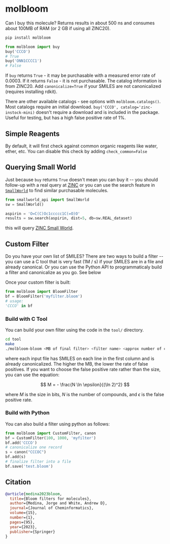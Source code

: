 # molbloom

Can I buy this molecule? Returns results in about 500 ns and consumes about 100MB of RAM (or 2 GB if using all ZINC20).

```sh
pip install molbloom
```

```py
from molbloom import buy
buy('CCCO')
# True
buy('ONN1CCCC1')
# False
```

If `buy` returns `True` - it may be purchasable with a measured error rate of 0.0003. If it returns `False` - it is not purchasable.
The catalog information is from ZINC20. Add `canonicalize=True` if your SMILES are not canonicalized (requires installing rdkit).

There are other available catalogs - see options with `molbloom.catalogs()`. Most catalogs require an initial download. `buy('CCCO', catalog='zinc-instock-mini)` doesn't require a download and is included in the package. Useful for testing, but has a high false positive rate of 1%.

## Simple Reagents

By default, it will first check against common organic reagents like water, ether, etc. You can disable this check by adding `check_common=False`

## Querying Small World

Just because `buy` returns `True` doesn't mean you can buy it -- you should follow-up with a real query at [ZINC](https://zinc.docking.org/) or you can use the search feature in [`SmallWorld`](https://github.com/matteoferla/Python_SmallWorld_API) to find similar purchasable molecules.

```py
from smallworld_api import SmallWorld
sw = SmallWorld()

aspirin = 'O=C(C)Oc1ccccc1C(=O)O'
results = sw.search(aspirin, dist=5, db=sw.REAL_dataset)
```
this will query [ZINC Small World](https://sw.docking.org/).

## Custom Filter

Do you have your own list of SMILES? There are two ways to build a filter -- you can use a C tool that is very fast (1M / s) if your SMILES are in a file and already canonical. Or you can use the Python API to programmaticaly build a filter and canonicalize as you go. See below

Once your custom filter is built:

```py
from molbloom import BloomFilter
bf = BloomFilter('myfilter.bloom')
# usage:
'CCCO' in bf
```

### Build with C Tool

You can build your own filter using the code in the `tool/` directory.

```sh
cd tool
make
./molbloom-bloom <MB of final filter> <filter name> <approx number of compounds> <input file 1> <input file 2> ...
```

where each input file has SMILES on each line in the first column and is already canonicalized. The higher the MB, the lower the rate of false positives. If you want to choose the false positive rate rather than the size, you can use the equation:

$$
M = - \frac{N \ln \epsilon}{(\ln 2)^2}
$$

where $M$ is the size in bits, $N$ is the number of compounds, and $\epsilon$ is the false positive rate.

### Build with Python

You can also build a filter using python as follows:

```py
from molbloom import CustomFilter, canon
bf = CustomFilter(100, 1000, 'myfilter')
bf.add('CCCO')
# canonicalize one record
s = canon("CCCOC")
bf.add(s)
# finalize filter into a file
bf.save('test.bloom')
```

## Citation

```bibtex
@article{medina2023bloom,
  title={Bloom filters for molecules},
  author={Medina, Jorge and White, Andrew D},
  journal={Journal of Cheminformatics},
  volume={15},
  number={1},
  pages={95},
  year={2023},
  publisher={Springer}
}
```
